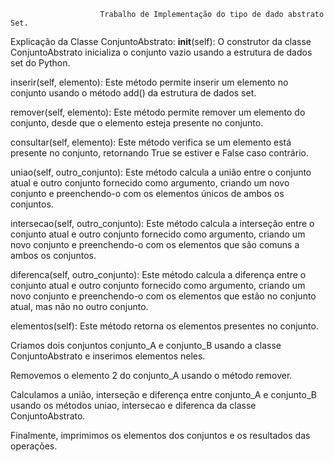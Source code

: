                         Trabalho de Implementação do tipo de dado abstrato Set.

Explicação da Classe ConjuntoAbstrato:
__init__(self): O construtor da classe ConjuntoAbstrato inicializa o conjunto vazio usando a estrutura de dados set do Python.

inserir(self, elemento): Este método permite inserir um elemento no conjunto usando o método add() da estrutura de dados set.

remover(self, elemento): Este método permite remover um elemento do conjunto, desde que o elemento esteja presente no conjunto.

consultar(self, elemento): Este método verifica se um elemento está presente no conjunto, retornando True se estiver e False caso contrário.

uniao(self, outro_conjunto): Este método calcula a união entre o conjunto atual e outro conjunto fornecido como argumento, criando um novo conjunto e preenchendo-o com os elementos únicos de ambos os conjuntos.

intersecao(self, outro_conjunto): Este método calcula a interseção entre o conjunto atual e outro conjunto fornecido como argumento, criando um novo conjunto e preenchendo-o com os elementos que são comuns a ambos os conjuntos.

diferenca(self, outro_conjunto): Este método calcula a diferença entre o conjunto atual e outro conjunto fornecido como argumento, criando um novo conjunto e preenchendo-o com os elementos que estão no conjunto atual, mas não no outro conjunto.

elementos(self): Este método retorna os elementos presentes no conjunto. 

Criamos dois conjuntos conjunto_A e conjunto_B usando a classe ConjuntoAbstrato e inserimos elementos neles.

Removemos o elemento 2 do conjunto_A usando o método remover.

Calculamos a união, interseção e diferença entre conjunto_A e conjunto_B usando os métodos uniao, intersecao e diferenca da classe ConjuntoAbstrato.

Finalmente, imprimimos os elementos dos conjuntos e os resultados das operações.
